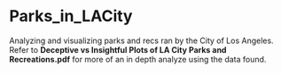 # Parks_in_LACity

Analyzing and visualizing parks and recs ran by the City of Los Angeles. Refer to **Deceptive vs Insightful Plots of LA City Parks and Recreations.pdf** for more of an in depth analyze using the data found.
